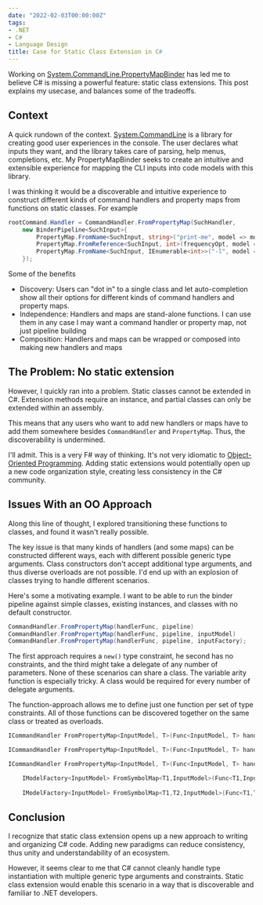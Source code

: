 ```yaml
---
date: "2022-02-03T00:00:00Z"
tags:
- .NET
- C#
- Language Design
title: Case for Static Class Extension in C#
---
```


Working on [System.CommandLine.PropertyMapBinder](https://github.com/farlee2121/System.CommandLine.PropertyMapBinder) has led me to believe C# is missing a powerful feature: static class extensions. This post explains my usecase, and balances some of the tradeoffs.
<!--more-->


## Context
A quick rundown of the context. [System.CommandLine](https://github.com/dotnet/command-line-api) is a library for creating good user experiences in the console. The user declares what inputs they want, and the library takes care of parsing, help menus, completions, etc. My PropertyMapBinder seeks to create an intuitive and extensible experience for mapping the CLI inputs into code models with this library.

I was thinking it would be a discoverable and intuitive experience to construct different kinds of command handlers and property maps from functions on static classes. For example
```cs
rootCommand.Handler = CommandHandler.FromPropertyMap(SuchHandler,
    new BinderPipeline<SuchInput>{
        PropertyMap.FromName<SuchInput, string>("print-me", model => model.PrintMe ),
        PropertyMap.FromReference<SuchInput, int>(frequencyOpt, model => model.Frequency),
        PropertyMap.FromName<SuchInput, IEnumerable<int>>("-l", model => model.SuchList)
    });
```

Some of the benefits
- Discovery: Users can "dot in" to a single class and let auto-completion show all their options for different kinds of command handlers and property maps.
- Independence: Handlers and maps are stand-alone functions. I can use them in any case I may want a command handler or property map, not just pipeline building
- Composition: Handlers and maps can be wrapped or composed into making new handlers and maps


## The Problem: No static extension
However, I quickly ran into a problem. Static classes cannot be extended in C#. Extension methods require an instance, and partial classes can only be extended within an assembly.

This means that any users who want to add new handlers or maps have to add them somewhere besides `CommandHandler` and `PropertyMap`. Thus, the discoverability is undermined.


I'll admit. This is a very F# way of thinking. It's not very idiomatic to [Object-Oriented Programming](https://en.wikipedia.org/wiki/Object-oriented_programming). Adding static extensions would potentially open up a new code organization style, creating less consistency in the C# community.

## Issues With an OO Approach

Along this line of thought, I explored transitioning these functions to classes, and found it wasn't really possible.

The key issue is that many kinds of handlers (and some maps) can be constructed different ways, each with different possible generic type arguments. Class constructors don't accept additional type arguments, and thus diverse overloads are not possible. I'd end up with an explosion of classes trying to handle different scenarios.

Here's some a motivating example. I want to be able to run the binder pipeline against simple classes, existing instances, and classes with no default constructor. 
```cs
CommandHandler.FromPropertyMap(handlerFunc, pipeline)
CommandHandler.FromPropertyMap(handlerFunc, pipeline, inputModel)
CommandHandler.FromPropertyMap(handlerFunc, pipeline, inputFactory);
```

The first approach requires a `new()` type constraint, he second has no constraints, and the third might take a delegate of any number of parameters. None of these scenarios can share a class. The variable arity function is especially tricky. A class would be required for every number of delegate arguments.

The function-approach allows me to define just one function per set of type constraints. All of those functions can be discovered together on the same class or treated as overloads.
```cs
ICommandHandler FromPropertyMap<InputModel, T>(Func<InputModel, T> handler, IPropertyBinder<InputModel> propertyBinder) where InputModel : new(); 

ICommandHandler FromPropertyMap<InputModel, T>(Func<InputModel, T> handler, IPropertyBinder<InputModel> propertyBinder, InputModel inputModel);

ICommandHandler FromPropertyMap<InputModel, T>(Func<InputModel, T> handler, IPropertyBinder<InputModel> propertyBinder, IModelFactory<InputModel> inputFactory);

    IModelFactory<InputModel> FromSymbolMap<T1,InputModel>(Func<T1,InputModel> factory, params Symbol[] symbols);
    
    IModelFactory<InputModel> FromSymbolMap<T1,T2,InputModel>(Func<T1,T2,InputModel> factory, params Symbol[] symbols);
```

## Conclusion

I recognize that static class extension opens up a new approach to writing and organizing C# code. Adding new paradigms can reduce consistency, thus unity and understandability of an ecosystem.

However, it seems clear to me that C# cannot cleanly handle type instantiation with multiple generic type arguments and constraints.
Static class extension would enable this scenario in a way that is discoverable and familiar to .NET developers.